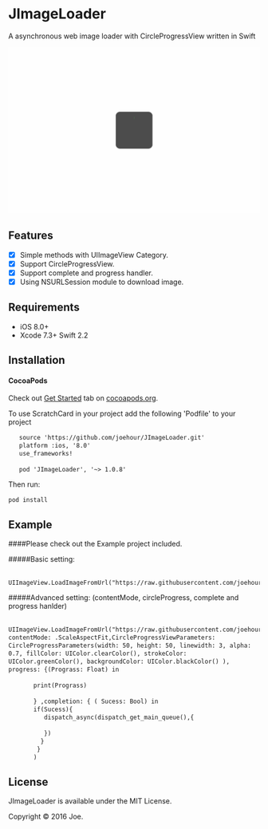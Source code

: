 JImageLoader
=======
A asynchronous web image loader with CircleProgressView written in Swift

<img src="https://raw.githubusercontent.com/joehour/JImageLoader/master/Example/pic.gif"  />

Features
----------

- [x] Simple methods with UIImageView Category.
- [x] Support CircleProgressView.
- [x] Support complete and progress handler.
- [x] Using NSURLSession module to download image.

Requirements
----------

- iOS 8.0+
- Xcode 7.3+ Swift 2.2

Installation
----------

#### CocoaPods

Check out [Get Started](https://guides.cocoapods.org/using/getting-started.html) tab on [cocoapods.org](http://cocoapods.org/).

To use ScratchCard in your project add the following 'Podfile' to your project

       source 'https://github.com/joehour/JImageLoader.git'
       platform :ios, '8.0'
       use_frameworks!

       pod 'JImageLoader', '~> 1.0.8'

Then run:

    pod install

Example
----------

####Please check out the Example project included.

#####Basic setting:

       UIImageView.LoadImageFromUrl("https://raw.githubusercontent.com/joehour/JImageLoader/master/Example/test.jpg")

#####Advanced setting: (contentMode, circleProgress, complete and progress hanlder)

       UIImageView.LoadImageFromUrl("https://raw.githubusercontent.com/joehour/JImageLoader/master/Example/test.jpg", contentMode: .ScaleAspectFit,CircleProgressViewParameters: CircleProgressParameters(width: 50, height: 50, linewidth: 3, alpha: 0.7, fillColor: UIColor.clearColor(), strokeColor: UIColor.greenColor(), backgroundColor: UIColor.blackColor() ), progress: {(Prograss: Float) in

           print(Prograss)

           } ,completion: { ( Sucess: Bool) in
           if(Sucess){
              dispatch_async(dispatch_get_main_queue(),{

              })           
             }
            }
           )



License
----------

JImageLoader is available under the MIT License.

Copyright © 2016 Joe.

